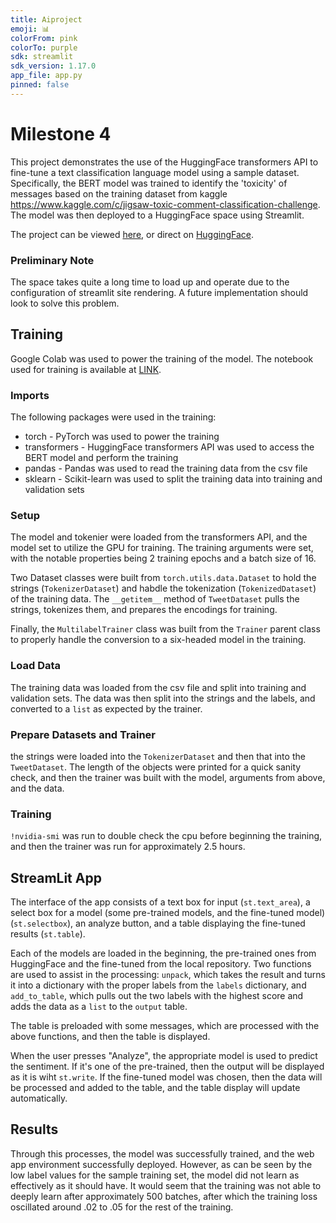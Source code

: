 ```yaml
---
title: Aiproject
emoji: 📊
colorFrom: pink
colorTo: purple
sdk: streamlit
sdk_version: 1.17.0
app_file: app.py
pinned: false
---
```



# Milestone 4

This project demonstrates the use of the HuggingFace transformers API to fine-tune a text classification language model using a sample dataset. Specifically, the BERT model was trained to identify the 'toxicity' of messages based on the training dataset from kaggle https://www.kaggle.com/c/jigsaw-toxic-comment-classification-challenge. The model was then deployed to a HuggingFace space using Streamlit.

The project can be viewed [here](https://sites.google.com/nyu.edu/joebraha-aiproject/), or direct on [HuggingFace](huggingface.co/spaces/jbraha/aiproject).

### Preliminary Note

The space takes quite a long time to load up and operate due to the configuration of streamlit site rendering. A future implementation should look to solve this problem.


## Training
Google Colab was used to power the training of the model. The notebook used for training is available at [LINK](working_training.ipynb).

### Imports
The following packages were used in the training:
- torch - PyTorch was used to power the training
- transformers - HuggingFace transformers API was used to access the BERT model and perform the training
- pandas - Pandas was used to read the training data from the csv file
- sklearn - Scikit-learn was used to split the training data into training and validation sets

### Setup

The model and tokenier were loaded from the transformers API, and the model set to utilize the GPU for training. The training arguments were set, with the notable properties being 2 training epochs and a batch size of 16.

Two Dataset classes were built from `torch.utils.data.Dataset` to hold the strings (`TokenizerDataset`) and habdle the tokenization (`TokenizedDataset`) of the training data. The `__getitem__` method of `TweetDataset` pulls the strings, tokenizes them, and prepares the encodings for training.

Finally, the `MultilabelTrainer` class was built from the `Trainer` parent class to properly handle the conversion to a six-headed model in the training.

### Load Data

The training data was loaded from the csv file and split into training and validation sets. The data was then split into the strings and the labels, and converted to a `list` as expected by the trainer.

### Prepare Datasets and Trainer

the strings were loaded into the `TokenizerDataset` and then that into the `TweetDataset`. The length of the objects were printed for a quick sanity check, and then the trainer was built with the model, arguments from above, and the data.

### Training

`!nvidia-smi` was run to double check the cpu before beginning the training, and then the trainer was run for approximately 2.5 hours.


## StreamLit App

The interface of the app consists of a text box for input (`st.text_area`), a select box for a model (some pre-trained models, and the fine-tuned model) (`st.selectbox`), an analyze button, and a table displaying the fine-tuned results (`st.table`). 

Each of the models are loaded in the beginning, the pre-trained ones from HuggingFace and the fine-tuned from the local repository. Two functions are used to assist in the processing: `unpack`, which takes the result and turns it into a dictionary with the proper labels from the `labels` dictionary, and `add_to_table`, which pulls out the two labels with the highest score and adds the data as a `list` to the `output` table.

The table is preloaded with some messages, which are processed with the above functions, and then the table is displayed.

When the user presses "Analyze", the appropriate model is used to predict the sentiment. If it's one of the pre-trained, then the output will be displayed as it is wiht `st.write`. If the fine-tuned model was chosen, then the data will be processed and added to the table, and the table display will update automatically.

## Results

Through this processes, the model was successfully trained, and the web app environment successfully deployed. However, as can be seen by the low label values for the sample training set, the model did not learn as effectively as it should have. It would seem that the training was not able to deeply learn after approximately 500 batches, after which the training loss oscillated around .02 to .05 for the rest of the training.

